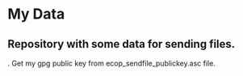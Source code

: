 # My Data

## Repository with some data for sending files.
. Get my gpg public key from ecop_sendfile_publickey.asc file.
